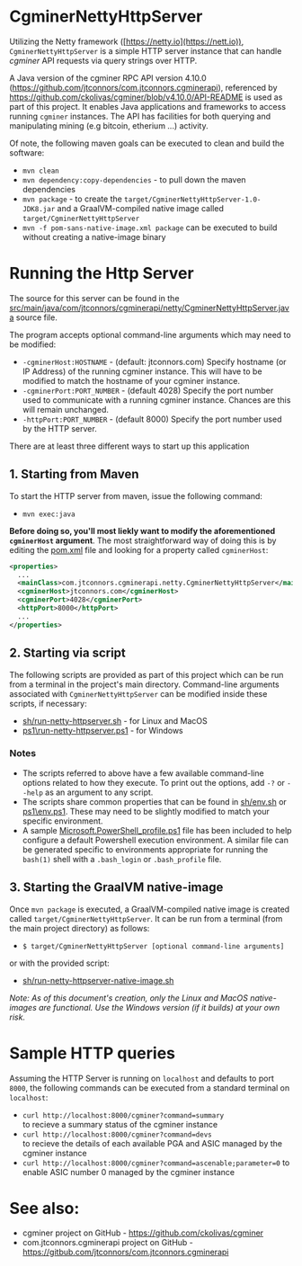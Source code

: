 # CgminerNettyHttpServer
Utilizing the Netty framework ([https://netty.io](https://nett.io)), ```CgminerNettyHttpServer``` is a simple HTTP server instance that can handle *cgminer* API requests via query strings over HTTP.

A Java version of the cgminer RPC API version 4.10.0 (https://github.com/jtconnors/com.jtconnors.cgminerapi), referenced by https://github.com/ckolivas/cgminer/blob/v4.10.0/API-README is used as part of this project.  It enables Java applications and frameworks to access running ```cgminer``` instances.  The API has facilities for both querying and manipulating mining (e.g bitcoin, etherium ...) activity.

Of note, the following maven goals can be executed to clean and build the software:

   - ```mvn clean```
   - ```mvn dependency:copy-dependencies``` - to pull down the maven dependencies
   - ```mvn package``` - to create the ```target/CgminerNettyHttpServer-1.0-JDK8.jar``` and a GraalVM-compiled native image called ```target/CgminerNettyHttpServer```
   - ```mvn -f pom-sans-native-image.xml package```  can be executed to build without creating a native-image binary

# Running the Http Server
The source for this server can be found in the [src/main/java/com/jtconnors/cgminerapi/netty/CgminerNettyHttpServer.java](src/main/java/com/jtconnors/cgminerapi/netty/CgminerNettyHttpServer.java) source file.

The program accepts optional command-line arguments which may need to be modified:

- ```-cgminerHost:HOSTNAME``` - (default: jtconnors.com)
Specify hostname (or IP Address) of the running cgminer instance.  This will have to be modified to match the hostname of your cgminer instance.
- ```-cgminerPort:PORT_NUMBER```  - (default 4028) 
Specify the port number used to communicate with a running cgminer instance.  Chances are this will remain unchanged.  
- ```-httpPort:PORT_NUMBER```  - (default 8000) 
Specify the port number used by the HTTP server.

There are at least three different ways to start up this application

## 1. Starting from Maven
To start the HTTP server from maven, issue the following command:  
- ```mvn exec:java```

**Before doing so, you'll most liekly want to modify the aforementioned ```cgminerHost``` argument**.  The most straightforward way of doing this is by editing the [pom.xml](pom.xml) file and looking for a property called ```cgminerHost```:
```xml
<properties>
  ...
  <mainClass>com.jtconnors.cgminerapi.netty.CgminerNettyHttpServer</mainClass>
  <cgminerHost>jtconnors.com</cgminerHost>
  <cgminerPort>4028</cgminerPort>
  <httpPort>8000</httpPort>
  ...
</properties>
```

## 2. Starting via script
The following scripts are provided as part of this project which can be run from a terminal in the project's main directory.  Command-line arguments associated with ```CgminerNettyHttpServer``` can be modified inside these scripts, if necessary:
- [sh/run-netty-httpserver.sh](sh/run-netty-httpserver.sh) - for Linux and MacOS
- [ps1\run-netty-httpserver.ps1](ps1/run-netty-httpserver.ps1) - for Windows

### Notes
- The scripts referred to above have a few available command-line options related to how they execute. To print out the options, add ```-?``` or ```--help``` as an argument to any script.
- The scripts share common properties that can be found in [sh/env.sh](sh/env.sh) or [ps1\env.ps1](ps1/env.ps1). These may need to be slightly modified to match your specific environment.
- A sample [Microsoft.PowerShell_profile.ps1](sample-Microsoft.PowerShell_profile.ps1) file has been included to help configure a default Powershell execution environment. A similar file can be generated specific to environments appropriate for running the ```bash(1)``` shell with a ```.bash_login``` or ```.bash_profile``` file.

## 3. Starting the GraalVM native-image
Once ```mvn package``` is executed, a GraalVM-compiled native image is created called ```target/CgminerNettyHttpServer```.  It can be run from a terminal (from the main project directory) as follows:
- ```$ target/CgminerNettyHttpServer [optional command-line arguments]```

or with the provided script:
- [sh/run-netty-httpserver-native-image.sh](sh/run-netty-httpserver-native-image.sh)

*Note: As of this document's creation, only the Linux and MacOS native-images are functional.  Use the Windows version (if it builds) at your own risk.*

# Sample HTTP queries

Assuming the HTTP Server is running on ```localhost``` and defaults to port ```8000```, the following commands can be executed from a standard terminal on ```localhost```:

- ```curl http://localhost:8000/cgminer?command=summary```   
to recieve a summary status of the cgminer instance
- ```curl http://localhost:8000/cgminer?command=devs```  
to recieve the details of each available PGA and ASIC managed by the cgminer instance
- ```curl http://localhost:8000/cgminer?command=ascenable;parameter=0```
to enable ASIC number 0 managed by the cgminer instance

# See also:

- cgminer project on GitHub - https://github.com/ckolivas/cgminer
- com.jtconnors.cgminerapi project on GitHub - https://gitbub.com/jtconnors/com.jtconnors.cgminerapi
